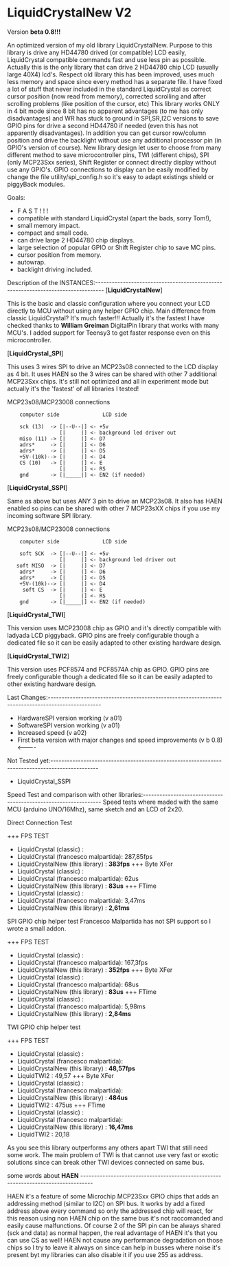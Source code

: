 LiquidCrystalNew V2   
===================
<div>Version <b>beta 0.8!!!</b> </div>

An optimized version of my old library LiquidCrystalNew.
Purpose to this library is drive any HD44780 drived (or compatible) LCD easily, LiquidCrystal compatible commands
fast and use less pin as possible. Actually this is the only library that can drive 2 HD44780 chip LCD (usually large
40X4) lcd's.
Respect old library this has been improved, uses much less memory and space since every method has a separate file.
I have fixed a lot of stuff that never included in the standard LiquidCrystal as correct cursor position (now read from memory),
corrected scrolling and after scrolling problems (like position of the cursor, etc)
This library works ONLY in 4 bit mode since 8 bit has no apparent advantages (to me has only disadvantages) and WR has
stuck to ground in SPI,SR,I2C versions to save GPIO pins for drive a second HD44780 if needed (even this has not
apparently disadvantages). In addition you can get cursor row/column position and drive the backlight without use any
additional processor pin (in GPIO's version of course). New library design let user to choose from many different method
to save microcontroller pins, TWI (different chips), SPI (only MCP23Sxx series), Shift Register or connect directly display
without use any GPIO's.
GPIO connections to display can be easily modified by change the file utility/spi_config.h so it's easy to adapt existings
 shield or piggyBack modules.

Goals:

 - F A S T ! ! !
 - compatible with standard LiquidCrystal (apart the bads, sorry Tom!),
 - small memory impact.
 - compact and small code.
 - can drive large 2 HD44780 chip displays.
 - large selection of popular GPIO or Shift Register chip to save MC pins.
 - cursor position from memory.
 - autowrap.
 - backlight driving included.


Description of the INSTANCES:---------------------------------------------------------------------------------
[<b>LiquidCrystalNew</b>]

This is the basic and classic configuration where you connect your LCD directly to MCU without using any helper GPIO chip.
Main difference from classic LiquidCrystal? It's much faster!!! Actually it's the fastest I have checked thanks to <b>William Greiman</b>
DigitalPin library that works with many MCU's. I added support for Teensy3 to get faster response even on this microcontroller.


[<b>LiquidCrystal_SPI</b>]

This uses 3 wires SPI to drive an MCP23s08 connected to the LCD display as 4 bit. It uses HAEN so the 3 wires can be
shared with other 7 additional MCP23Sxx chips.
It's still not optimized and all in experiment mode but actually it's the 'fastest' of all libraries I tested!


MCP23s08/MCP23008 connections

        computer side              LCD side
                           
        sck (13)  -> [|--U--|] <- +5v
                     [|     |] <- background led driver out
        miso (11) -> [|     |] <- D7
        adrs*     -> [|     |] <- D6
        adrs*     -> [|     |] <- D5
        +5V-(10k)--> [|     |] <- D4
        CS (10)   -> [|     |] <- E
                     [|     |] <- RS
        gnd       -> [|_____|] <- EN2 (if needed)
        
[<b>LiquidCrystal_SSPI</b>]

Same as above but uses ANY 3 pin to drive an MCP23s08. It also has HAEN enabled so pins can be shared with other 7 MCP23sXX
chips if you use my incoming software SPI library.

MCP23s08/MCP23008 connections

        computer side              LCD side
                           
        soft SCK  -> [|--U--|] <- +5v
                     [|     |] <- background led driver out
       soft MISO  -> [|     |] <- D7
        adrs*     -> [|     |] <- D6
        adrs*     -> [|     |] <- D5
        +5V-(10k)--> [|     |] <- D4
         soft CS  -> [|     |] <- E
                     [|     |] <- RS
        gnd       -> [|_____|] <- EN2 (if needed)
        
[<b>LiquidCrystal_TWI</b>]

This version uses MCP23008 chip as GPIO and it's directly compatible with ladyada LCD piggyback. GPIO pins are freely configurable
though a dedicated file so it can be easily adapted to other existing hardware design.

[<b>LiquidCrystal_TWI2</b>]

This version uses PCF8574 and PCF8574A chip as GPIO. GPIO pins are freely configurable
though a dedicated file so it can be easily adapted to other existing hardware design.
        


Last Changes:-------------------------------------------------------------------------------------------------

 - HardwareSPI version working (v a01)
 - SoftwareSPI version working (v a01)
 - Increased speed (v a02)
 - First beta version with major changes and speed improvements (v b 0.8) <----

Not Tested yet:-----------------------------------------------------------------------------------------------

 - LiquidCrystal_SSPI

Speed Test and comparison with other libraries:---------------------------------------------------------------
Speed tests where maded with the same MCU (arduino UNO/16Mhz), same sketch and an LCD of 2x20.

  Direct Connection Test

 +++ FPS TEST
 - LiquidCrystal (classic)             :
 - LiquidCrystal (francesco malpartida): 287,85fps
 - LiquidCrystalNew (this library)     : <b>383fps</b>
 +++ Byte XFer
 - LiquidCrystal (classic)             :
 - LiquidCrystal (francesco malpartida): 62us
 - LiquidCrystalNew (this library)     : <b>83us</b>
 +++ FTime
 - LiquidCrystal (classic)             :
 - LiquidCrystal (francesco malpartida): 3,47ms
 - LiquidCrystalNew (this library)     : <b>2,61ms</b>

  SPI GPIO chip helper test
  Francesco Malpartida has not SPI support so I wrote a small addon.

 +++ FPS TEST
 - LiquidCrystal (classic)             :
 - LiquidCrystal (francesco malpartida): 167,3fps
 - LiquidCrystalNew (this library)     : <b>352fps</b>
 +++ Byte XFer
 - LiquidCrystal (classic)             :
 - LiquidCrystal (francesco malpartida): 68us
 - LiquidCrystalNew (this library)     : <b>83us</b>
 +++ FTime
 - LiquidCrystal (classic)             :
 - LiquidCrystal (francesco malpartida): 5,98ms
 - LiquidCrystalNew (this library)     : <b>2,84ms</b>

 
  TWI GPIO chip helper test

 +++ FPS TEST
 - LiquidCrystal (classic)             :
 - LiquidCrystal (francesco malpartida): 
 - LiquidCrystalNew (this library)     : <b>48,57fps</b>
 - LiquidTWI2                          : 49,57
 +++ Byte XFer
 - LiquidCrystal (classic)             :
 - LiquidCrystal (francesco malpartida): 
 - LiquidCrystalNew (this library)     : <b>484us</b>
 - LiquidTWI2                          : 475us
 +++ FTime
 - LiquidCrystal (classic)             :
 - LiquidCrystal (francesco malpartida): 
 - LiquidCrystalNew (this library)     : <b>16,47ms</b>
 - LiquidTWI2                          : 20,18

As you see this library outperforms any others apart TWI that still need some work. The main problem of TWI is
that cannot use very fast or exotic solutions since can break other TWI devices connected on same bus.

some words about <b>HAEN</b> ----------------------------------------------------------------------------------

HAEN it's a feature of some Microchip MCP23Sxx GPIO chips that adds an addressing method (similar to I2C) on SPI bus.
It works by add a fixed address above every command so only the addressed chip will react, for this reason using 
non HAEN chip on the same bus it's not raccomanded and easily cause malfunctions. Of course 2 of the SPI pin can be
always shared (sck and data) as normal happen, the real advantage of HAEN it's that you can use CS as well!
HAEN not cause any performance degradation on those chips so I try to leave it always on since can help in busses
where noise it's present byt my libraries can also disable it if you use 255 as address.

